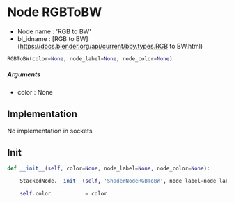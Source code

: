 # Node RGBToBW

- Node name : 'RGB to BW'
- bl_idname : [RGB to BW](https://docs.blender.org/api/current/bpy.types.RGB to BW.html)


``` python
RGBToBW(color=None, node_label=None, node_color=None)
```
##### Arguments

- color : None

## Implementation

No implementation in sockets

## Init

``` python
def __init__(self, color=None, node_label=None, node_color=None):

    StackedNode.__init__(self, 'ShaderNodeRGBToBW', node_label=node_label, node_color=node_color)

    self.color           = color
```
